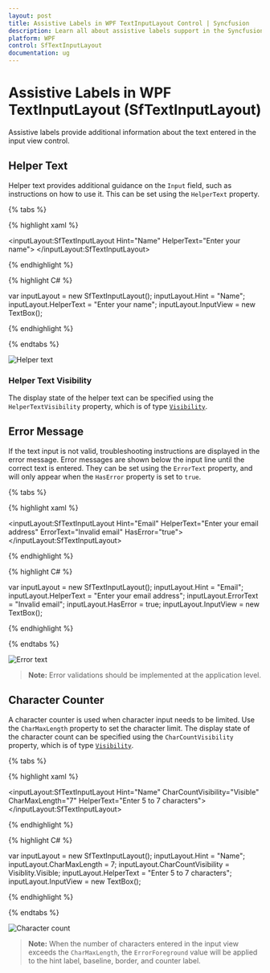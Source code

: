 ```yaml
---
layout: post
title: Assistive Labels in WPF TextInputLayout Control | Syncfusion
description: Learn all about assistive labels support in the Syncfusion WPF TextInputLayout (SfTextInputLayout) control and more.
platform: WPF
control: SfTextInputLayout
documentation: ug
---
```


# Assistive Labels in WPF TextInputLayout (SfTextInputLayout)

Assistive labels provide additional information about the text entered in the input view control.

## Helper Text

Helper text provides additional guidance on the `Input` field, such as instructions on how to use it. This can be set using the `HelperText` property.

{% tabs %} 

{% highlight xaml %} 

<inputLayout:SfTextInputLayout
  Hint="Name"
  HelperText="Enter your name">
  <TextBox />
</inputLayout:SfTextInputLayout>   

{% endhighlight %}

{% highlight C# %} 

var inputLayout = new SfTextInputLayout();
inputLayout.Hint = "Name";
inputLayout.HelperText = "Enter your name";
inputLayout.InputView = new TextBox(); 

{% endhighlight %}

{% endtabs %}

![Helper text](Images/helpertext.png)

### Helper Text Visibility

The display state of the helper text can be specified using the `HelperTextVisibility` property, which is of type [`Visibility`](https://docs.microsoft.com/en-us/dotnet/api/system.windows.visibility?view=netframework-4.8).

## Error Message

If the text input is not valid, troubleshooting instructions are displayed in the error message. Error messages are shown below the input line until the correct text is entered. They can be set using the `ErrorText` property, and will only appear when the `HasError` property is set to `true`.

{% tabs %} 

{% highlight xaml %} 

<inputLayout:SfTextInputLayout
    Hint="Email" 
    HelperText="Enter your email address"
    ErrorText="Invalid email"
    HasError="true">
    <TextBox />
</inputLayout:SfTextInputLayout>  
 

{% endhighlight %}

{% highlight C# %} 

var inputLayout = new SfTextInputLayout();
inputLayout.Hint = "Email";
inputLayout.HelperText = "Enter your email address";
inputLayout.ErrorText = "Invalid email";
inputLayout.HasError = true; 
inputLayout.InputView = new TextBox(); 

{% endhighlight %}

{% endtabs %}

![Error text](Images/errortext.png)

> **Note:** Error validations should be implemented at the application level.

## Character Counter
A character counter is used when character input needs to be limited. Use the `CharMaxLength` property to set the character limit. The display state of the character count can be specified using the `CharCountVisibility` property, which is of type [`Visibility`](https://docs.microsoft.com/en-us/dotnet/api/system.windows.visibility?view=netframework-4.8).


{% tabs %} 

{% highlight xaml %} 

<inputLayout:SfTextInputLayout
    Hint="Name" 
    CharCountVisibility="Visible"
    CharMaxLength="7"
    HelperText="Enter 5 to 7 characters">
    <TextBox />
</inputLayout:SfTextInputLayout> 
  

{% endhighlight %}

{% highlight C# %} 

var inputLayout = new SfTextInputLayout();
inputLayout.Hint = "Name";
inputLayout.CharMaxLength = 7;
inputLayout.CharCountVisibility = Visiblity.Visible;
inputLayout.HelperText = "Enter 5 to 7 characters";
inputLayout.InputView = new TextBox(); 

{% endhighlight %}

{% endtabs %}

![Character count](Images/charactercount.png)

> **Note:** When the number of characters entered in the input view exceeds the `CharMaxLength`, the `ErrorForeground` value will be applied to the hint label, baseline, border, and counter label.
